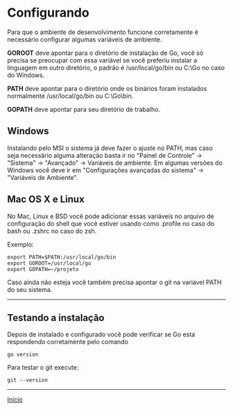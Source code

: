 # Configurando

Para que o ambiente de desenvolvimento funcione corretamente é necessário configurar algumas variáveis de ambiente.

**GOROOT** deve apontar para o diretório de instalação de Go, você só precisa se preocupar com essa variável se você preferiu instalar a linguagem em outro diretório, o padrão é /usr/local/go/bin ou C:\\Go no caso do Windows.

**PATH** deve apontar para o diretório onde os binários foram instalados normalmente /usr/local/go/bin ou C:\\Go\\bin.

**GOPATH** deve apontar para seu diretório de trabalho.

## Windows

Instalando pelo MSI o sistema já deve fazer o ajuste no PATH, mas caso seja necessário alguma alteração basta ir no "Painel de Controle" -> "Sistema" -> "Avançado" -> Variáveis de ambiente.
Em algumas versões do Windows você deve ir em "Configurações avançadas do sistema" ->  "Variáveis de Ambiente".

## Mac OS X e Linux

No Mac, Linux e BSD você pode adicionar essas variáveis no arquivo de configuração do shell que você estiver usando como .profile no caso do bash ou .zshrc no caso do zsh.

Exemplo:

```
export PATH=$PATH:/usr/local/go/bin
export GOROOT=/usr/local/go
export GOPATH=~/projeto
```

Caso ainda não esteja você também precisa apontar o git na variavel PATH do seu sistema.

---
## Testando a instalação

Depois de instalado e configurado você pode verificar se Go esta respondendo corretamente pelo comando

```
go version
```

Para testar o git execute:

```
git --version
```

---
[Inicio](README.md)
